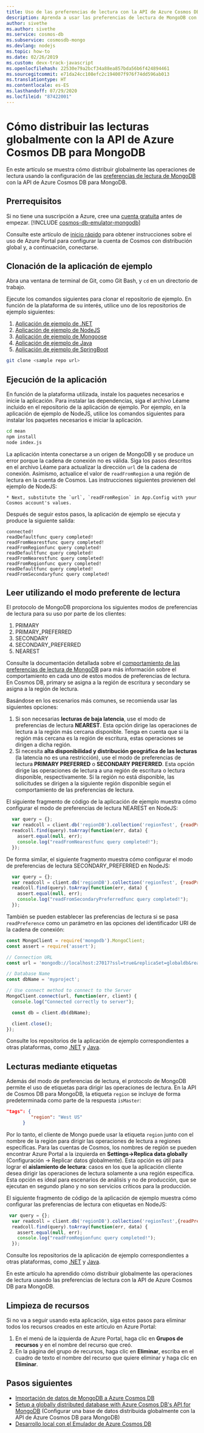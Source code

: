 ```yaml
---
title: Uso de las preferencias de lectura con la API de Azure Cosmos DB para MongoDB
description: Aprenda a usar las preferencias de lectura de MongoDB con la API de Azure Cosmos DB para MongoDB.
author: sivethe
ms.author: sivethe
ms.service: cosmos-db
ms.subservice: cosmosdb-mongo
ms.devlang: nodejs
ms.topic: how-to
ms.date: 02/26/2019
ms.custom: devx-track-javascript
ms.openlocfilehash: 22530e79a2bcf34a88ea857bda56b6f424894461
ms.sourcegitcommit: e71da24cc108efc2c194007f976f74dd596ab013
ms.translationtype: HT
ms.contentlocale: es-ES
ms.lasthandoff: 07/29/2020
ms.locfileid: "87422001"
---
```

# <a name="how-to-globally-distribute-reads-using-azure-cosmos-dbs-api-for-mongodb"></a>Cómo distribuir las lecturas globalmente con la API de Azure Cosmos DB para MongoDB

En este artículo se muestra cómo distribuir globalmente las operaciones de lectura usando la configuración de las [preferencias de lectura de MongoDB](https://docs.mongodb.com/manual/core/read-preference/) con la API de Azure Cosmos DB para MongoDB.

## <a name="prerequisites"></a>Prerrequisitos 
Si no tiene una suscripción a Azure, cree una [cuenta gratuita](https://azure.microsoft.com/free/?WT.mc_id=A261C142F) antes de empezar. 
[!INCLUDE [cosmos-db-emulator-mongodb](../../includes/cosmos-db-emulator-mongodb.md)]

Consulte este artículo de [inicio rápido](tutorial-global-distribution-mongodb.md) para obtener instrucciones sobre el uso de Azure Portal para configurar la cuenta de Cosmos con distribución global y, a continuación, conectarse.

## <a name="clone-the-sample-application"></a>Clonación de la aplicación de ejemplo

Abra una ventana de terminal de Git, como Git Bash, y `cd` en un directorio de trabajo.  

Ejecute los comandos siguientes para clonar el repositorio de ejemplo. En función de la plataforma de su interés, utilice uno de los repositorios de ejemplo siguientes:

1. [Aplicación de ejemplo de .NET](https://github.com/Azure-Samples/azure-cosmos-db-mongodb-dotnet-geo-readpreference)
2. [Aplicación de ejemplo de NodeJS]( https://github.com/Azure-Samples/azure-cosmos-db-mongodb-node-geo-readpreference)
3. [Aplicación de ejemplo de Mongoose](https://github.com/Azure-Samples/azure-cosmos-db-mongodb-mongoose-geo-readpreference)
4. [Aplicación de ejemplo de Java](https://github.com/Azure-Samples/azure-cosmos-db-mongodb-java-geo-readpreference)
5. [Aplicación de ejemplo de SpringBoot](https://github.com/Azure-Samples/azure-cosmos-db-mongodb-spring)


```bash
git clone <sample repo url>
```

## <a name="run-the-application"></a>Ejecución de la aplicación

En función de la plataforma utilizada, instale los paquetes necesarios e inicie la aplicación. Para instalar las dependencias, siga el archivo Léame incluido en el repositorio de la aplicación de ejemplo. Por ejemplo, en la aplicación de ejemplo de NodeJS, utilice los comandos siguientes para instalar los paquetes necesarios e iniciar la aplicación.

```bash
cd mean
npm install
node index.js
```
La aplicación intenta conectarse a un origen de MongoDB y se produce un error porque la cadena de conexión no es válida. Siga los pasos descritos en el archivo Léame para actualizar la dirección `url` de la cadena de conexión. Asimismo, actualice el valor de `readFromRegion` a una región de lectura en la cuenta de Cosmos. Las instrucciones siguientes provienen del ejemplo de NodeJS:

```
* Next, substitute the `url`, `readFromRegion` in App.Config with your Cosmos account's values. 
```

Después de seguir estos pasos, la aplicación de ejemplo se ejecuta y produce la siguiente salida:

```
connected!
readDefaultfunc query completed!
readFromNearestfunc query completed!
readFromRegionfunc query completed!
readDefaultfunc query completed!
readFromNearestfunc query completed!
readFromRegionfunc query completed!
readDefaultfunc query completed!
readFromSecondaryfunc query completed!
```

## <a name="read-using-read-preference-mode"></a>Leer utilizando el modo preferente de lectura

El protocolo de MongoDB proporciona los siguientes modos de preferencias de lectura para su uso por parte de los clientes:

1. PRIMARY
2. PRIMARY_PREFERRED
3. SECONDARY
4. SECONDARY_PREFERRED
5. NEAREST

Consulte la documentación detallada sobre el [comportamiento de las preferencias de lectura de MongoDB](https://docs.mongodb.com/manual/core/read-preference-mechanics/#replica-set-read-preference-behavior) para más información sobre el comportamiento en cada uno de estos modos de preferencias de lectura. En Cosmos DB, primary se asigna a la región de escritura y secondary se asigna a la región de lectura.

Basándose en los escenarios más comunes, se recomienda usar las siguientes opciones:

1. Si son necesarias **lecturas de baja latencia**, use el modo de preferencias de lectura **NEAREST**. Esta opción dirige las operaciones de lectura a la región más cercana disponible. Tenga en cuenta que si la región más cercana es la región de escritura, estas operaciones se dirigen a dicha región.
2. Si necesita **alta disponibilidad y distribución geográfica de las lecturas** (la latencia no es una restricción), use el modo de preferencias de lectura **PRIMARY PREFERRED** o **SECONDARY PREFERRED**. Esta opción dirige las operaciones de lectura a una región de escritura o lectura disponible, respectivamente. Si la región no está disponible, las solicitudes se dirigen a la siguiente región disponible según el comportamiento de las preferencias de lectura.

El siguiente fragmento de código de la aplicación de ejemplo muestra cómo configurar el modo de preferencias de lectura NEAREST en NodeJS:

```javascript
  var query = {};
  var readcoll = client.db('regionDB').collection('regionTest', {readPreference: ReadPreference.NEAREST});
  readcoll.find(query).toArray(function(err, data) {
    assert.equal(null, err);
    console.log("readFromNearestfunc query completed!");
  });
```

De forma similar, el siguiente fragmento muestra cómo configurar el modo de preferencias de lectura SECONDARY_PREFERRED en NodeJS:

```javascript
  var query = {};
  var readcoll = client.db('regionDB').collection('regionTest', {readPreference: ReadPreference.SECONDARY_PREFERRED});
  readcoll.find(query).toArray(function(err, data) {
    assert.equal(null, err);
    console.log("readFromSecondaryPreferredfunc query completed!");
  });
```

También se pueden establecer las preferencias de lectura si se pasa `readPreference` como un parámetro en las opciones del identificador URI de la cadena de conexión:

```javascript
const MongoClient = require('mongodb').MongoClient;
const assert = require('assert');

// Connection URL
const url = 'mongodb://localhost:27017?ssl=true&replicaSet=globaldb&readPreference=nearest';

// Database Name
const dbName = 'myproject';

// Use connect method to connect to the Server
MongoClient.connect(url, function(err, client) {
  console.log("Connected correctly to server");

  const db = client.db(dbName);

  client.close();
});
```

Consulte los repositorios de la aplicación de ejemplo correspondientes a otras plataformas, como [.NET](https://github.com/Azure-Samples/azure-cosmos-db-mongodb-dotnet-geo-readpreference) y [Java](https://github.com/Azure-Samples/azure-cosmos-db-mongodb-java-geo-readpreference).

## <a name="read-using-tags"></a>Lecturas mediante etiquetas

Además del modo de preferencias de lectura, el protocolo de MongoDB permite el uso de etiquetas para dirigir las operaciones de lectura. En la API de Cosmos DB para MongoDB, la etiqueta `region` se incluye de forma predeterminada como parte de la respuesta `isMaster`:

```json
"tags": {
         "region": "West US"
      }
```

Por lo tanto, el cliente de Mongo puede usar la etiqueta `region` junto con el nombre de la región para dirigir las operaciones de lectura a regiones específicas. Para las cuentas de Cosmos, los nombres de región se pueden encontrar Azure Portal a la izquierda en **Settings->Replica data globally** (Configuración -> Replicar datos globalmente). Esta opción es útil para lograr el **aislamiento de lectura**: casos en los que la aplicación cliente desea dirigir las operaciones de lectura solamente a una región específica. Esta opción es ideal para escenarios de análisis y no de producción, que se ejecutan en segundo plano y no son servicios críticos para la producción.

El siguiente fragmento de código de la aplicación de ejemplo muestra cómo configurar las preferencias de lectura con etiquetas en NodeJS:

```javascript
 var query = {};
  var readcoll = client.db('regionDB').collection('regionTest',{readPreference: new ReadPreference(ReadPreference.SECONDARY_PREFERRED, {"region": "West US"})});
  readcoll.find(query).toArray(function(err, data) {
    assert.equal(null, err);
    console.log("readFromRegionfunc query completed!");
  });
```

Consulte los repositorios de la aplicación de ejemplo correspondientes a otras plataformas, como [.NET](https://github.com/Azure-Samples/azure-cosmos-db-mongodb-dotnet-geo-readpreference) y [Java](https://github.com/Azure-Samples/azure-cosmos-db-mongodb-java-geo-readpreference).

En este artículo ha aprendido cómo distribuir globalmente las operaciones de lectura usando las preferencias de lectura con la API de Azure Cosmos DB para MongoDB.

## <a name="clean-up-resources"></a>Limpieza de recursos

Si no va a seguir usando esta aplicación, siga estos pasos para eliminar todos los recursos creados en este artículo en Azure Portal:

1. En el menú de la izquierda de Azure Portal, haga clic en **Grupos de recursos** y en el nombre del recurso que creó. 
2. En la página del grupo de recursos, haga clic en **Eliminar**, escriba en el cuadro de texto el nombre del recurso que quiere eliminar y haga clic en **Eliminar**.

## <a name="next-steps"></a>Pasos siguientes

* [Importación de datos de MongoDB a Azure Cosmos DB](mongodb-migrate.md)
* [Setup a globally distributed database with Azure Cosmos DB's API for MongoDB](tutorial-global-distribution-mongodb.md) (Configurar una base de datos distribuida globalmente con la API de Azure Cosmos DB para MongoDB)
* [Desarrollo local con el Emulador de Azure Cosmos DB](local-emulator.md)
